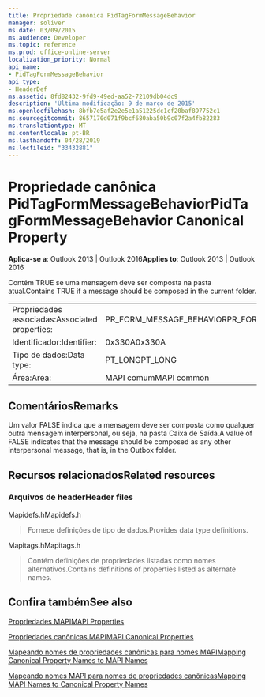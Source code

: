 ```yaml
---
title: Propriedade canônica PidTagFormMessageBehavior
manager: soliver
ms.date: 03/09/2015
ms.audience: Developer
ms.topic: reference
ms.prod: office-online-server
localization_priority: Normal
api_name:
- PidTagFormMessageBehavior
api_type:
- HeaderDef
ms.assetid: 8fd82432-9fd9-49ed-aa52-72109db04dc9
description: 'Última modificação: 9 de março de 2015'
ms.openlocfilehash: 8bfb7e5af2e2e5e1a51225dc1cf20baf897752c1
ms.sourcegitcommit: 8657170d071f9bcf680aba50b9c07f2a4fb82283
ms.translationtype: MT
ms.contentlocale: pt-BR
ms.lasthandoff: 04/28/2019
ms.locfileid: "33432881"
---
```

# <a name="pidtagformmessagebehavior-canonical-property"></a><span data-ttu-id="c60c9-103">Propriedade canônica PidTagFormMessageBehavior</span><span class="sxs-lookup"><span data-stu-id="c60c9-103">PidTagFormMessageBehavior Canonical Property</span></span>

  
  
<span data-ttu-id="c60c9-104">**Aplica-se a**: Outlook 2013 | Outlook 2016</span><span class="sxs-lookup"><span data-stu-id="c60c9-104">**Applies to**: Outlook 2013 | Outlook 2016</span></span> 
  
<span data-ttu-id="c60c9-105">Contém TRUE se uma mensagem deve ser composta na pasta atual.</span><span class="sxs-lookup"><span data-stu-id="c60c9-105">Contains TRUE if a message should be composed in the current folder.</span></span> 
  
|||
|:-----|:-----|
|<span data-ttu-id="c60c9-106">Propriedades associadas:</span><span class="sxs-lookup"><span data-stu-id="c60c9-106">Associated properties:</span></span>  <br/> |<span data-ttu-id="c60c9-107">PR_FORM_MESSAGE_BEHAVIOR</span><span class="sxs-lookup"><span data-stu-id="c60c9-107">PR_FORM_MESSAGE_BEHAVIOR</span></span>  <br/> |
|<span data-ttu-id="c60c9-108">Identificador:</span><span class="sxs-lookup"><span data-stu-id="c60c9-108">Identifier:</span></span>  <br/> |<span data-ttu-id="c60c9-109">0x330A</span><span class="sxs-lookup"><span data-stu-id="c60c9-109">0x330A</span></span>  <br/> |
|<span data-ttu-id="c60c9-110">Tipo de dados:</span><span class="sxs-lookup"><span data-stu-id="c60c9-110">Data type:</span></span>  <br/> |<span data-ttu-id="c60c9-111">PT_LONG</span><span class="sxs-lookup"><span data-stu-id="c60c9-111">PT_LONG</span></span>  <br/> |
|<span data-ttu-id="c60c9-112">Área:</span><span class="sxs-lookup"><span data-stu-id="c60c9-112">Area:</span></span>  <br/> |<span data-ttu-id="c60c9-113">MAPI comum</span><span class="sxs-lookup"><span data-stu-id="c60c9-113">MAPI common</span></span>  <br/> |
   
## <a name="remarks"></a><span data-ttu-id="c60c9-114">Comentários</span><span class="sxs-lookup"><span data-stu-id="c60c9-114">Remarks</span></span>

<span data-ttu-id="c60c9-115">Um valor FALSE indica que a mensagem deve ser composta como qualquer outra mensagem interpersonal, ou seja, na pasta Caixa de Saída.</span><span class="sxs-lookup"><span data-stu-id="c60c9-115">A value of FALSE indicates that the message should be composed as any other interpersonal message, that is, in the Outbox folder.</span></span> 
  
## <a name="related-resources"></a><span data-ttu-id="c60c9-116">Recursos relacionados</span><span class="sxs-lookup"><span data-stu-id="c60c9-116">Related resources</span></span>

### <a name="header-files"></a><span data-ttu-id="c60c9-117">Arquivos de header</span><span class="sxs-lookup"><span data-stu-id="c60c9-117">Header files</span></span>

<span data-ttu-id="c60c9-118">Mapidefs.h</span><span class="sxs-lookup"><span data-stu-id="c60c9-118">Mapidefs.h</span></span>
  
> <span data-ttu-id="c60c9-119">Fornece definições de tipo de dados.</span><span class="sxs-lookup"><span data-stu-id="c60c9-119">Provides data type definitions.</span></span>
    
<span data-ttu-id="c60c9-120">Mapitags.h</span><span class="sxs-lookup"><span data-stu-id="c60c9-120">Mapitags.h</span></span>
  
> <span data-ttu-id="c60c9-121">Contém definições de propriedades listadas como nomes alternativos.</span><span class="sxs-lookup"><span data-stu-id="c60c9-121">Contains definitions of properties listed as alternate names.</span></span>
    
## <a name="see-also"></a><span data-ttu-id="c60c9-122">Confira também</span><span class="sxs-lookup"><span data-stu-id="c60c9-122">See also</span></span>



[<span data-ttu-id="c60c9-123">Propriedades MAPI</span><span class="sxs-lookup"><span data-stu-id="c60c9-123">MAPI Properties</span></span>](mapi-properties.md)
  
[<span data-ttu-id="c60c9-124">Propriedades canônicas MAPI</span><span class="sxs-lookup"><span data-stu-id="c60c9-124">MAPI Canonical Properties</span></span>](mapi-canonical-properties.md)
  
[<span data-ttu-id="c60c9-125">Mapeando nomes de propriedades canônicas para nomes MAPI</span><span class="sxs-lookup"><span data-stu-id="c60c9-125">Mapping Canonical Property Names to MAPI Names</span></span>](mapping-canonical-property-names-to-mapi-names.md)
  
[<span data-ttu-id="c60c9-126">Mapeando nomes MAPI para nomes de propriedades canônicas</span><span class="sxs-lookup"><span data-stu-id="c60c9-126">Mapping MAPI Names to Canonical Property Names</span></span>](mapping-mapi-names-to-canonical-property-names.md)

